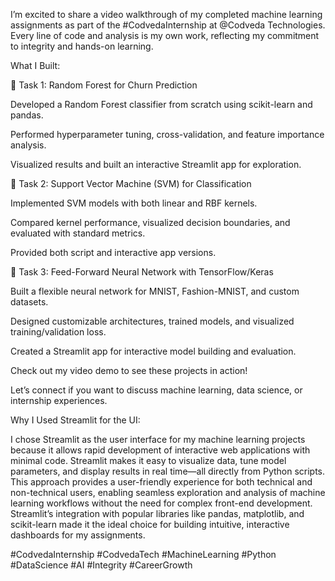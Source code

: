 
I’m excited to share a video walkthrough of my completed machine learning assignments as part of the #CodvedaInternship at @Codveda Technologies. Every line of code and analysis is my own work, reflecting my commitment to integrity and hands-on learning.

What I Built:



🔹 Task 1: Random Forest for Churn Prediction

Developed a Random Forest classifier from scratch using scikit-learn and pandas.

Performed hyperparameter tuning, cross-validation, and feature importance analysis.

Visualized results and built an interactive Streamlit app for exploration.



🔹 Task 2: Support Vector Machine (SVM) for Classification

Implemented SVM models with both linear and RBF kernels.

Compared kernel performance, visualized decision boundaries, and evaluated with standard metrics.

Provided both script and interactive app versions.



🔹 Task 3: Feed-Forward Neural Network with TensorFlow/Keras

Built a flexible neural network for MNIST, Fashion-MNIST, and custom datasets.

Designed customizable architectures, trained models, and visualized training/validation loss.

Created a Streamlit app for interactive model building and evaluation.



Check out my video demo to see these projects in action!



Let’s connect if you want to discuss machine learning, data science, or internship experiences.



Why I Used Streamlit for the UI:

I chose Streamlit as the user interface for my machine learning projects because it allows rapid development of interactive web applications with minimal code. Streamlit makes it easy to visualize data, tune model parameters, and display results in real time—all directly from Python scripts. This approach provides a user-friendly experience for both technical and non-technical users, enabling seamless exploration and analysis of machine learning workflows without the need for complex front-end development. Streamlit’s integration with popular libraries like pandas, matplotlib, and scikit-learn made it the ideal choice for building intuitive, interactive dashboards for my assignments.

#CodvedaInternship #CodvedaTech #MachineLearning #Python #DataScience #AI #Integrity #CareerGrowth


